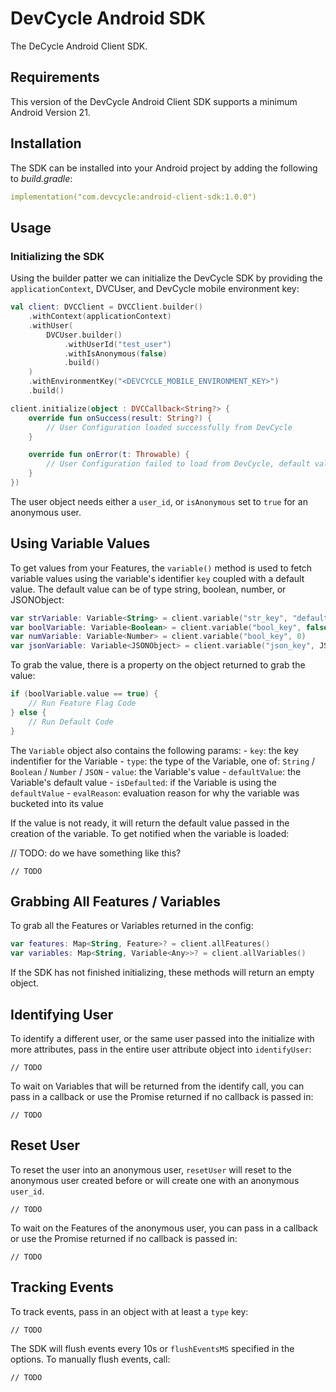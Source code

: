 # DevCycle Android SDK

The DeCycle Android Client SDK.


## Requirements

This version of the DevCycle Android Client SDK supports a minimum Android Version 21.

## Installation

The SDK can be installed into your Android project by adding the following to *build.gradle*:

```yaml
implementation("com.devcycle:android-client-sdk:1.0.0")
```

## Usage

### Initializing the SDK

Using the builder patter we can initialize the DevCycle SDK by providing the `applicationContext`, 
DVCUser, and DevCycle mobile environment key:

```kotlin
val client: DVCClient = DVCClient.builder()
    .withContext(applicationContext)
    .withUser(
        DVCUser.builder()
            .withUserId("test_user")
            .withIsAnonymous(false)
            .build()
    )
    .withEnvironmentKey("<DEVCYCLE_MOBILE_ENVIRONMENT_KEY>")
    .build()

client.initialize(object : DVCCallback<String?> {
    override fun onSuccess(result: String?) {
        // User Configuration loaded successfully from DevCycle
    }

    override fun onError(t: Throwable) {
        // User Configuration failed to load from DevCycle, default values will be used for Variables.
    }
})
```

The user object needs either a `user_id`, or `isAnonymous` set to `true` for an anonymous user.

## Using Variable Values

To get values from your Features, the `variable()` method is used to fetch variable values using 
the variable's identifier `key` coupled with a default value. The default value can be of type 
string, boolean, number, or JSONObject:

```kotlin
var strVariable: Variable<String> = client.variable("str_key", "default")
var boolVariable: Variable<Boolean> = client.variable("bool_key", false)
var numVariable: Variable<Number> = client.variable("bool_key", 0)
var jsonVariable: Variable<JSONObject> = client.variable("json_key", JSONObject("{ \"key\": \"value\" }"))
```

To grab the value, there is a property on the object returned to grab the value:

```kotlin
if (boolVariable.value == true) {
    // Run Feature Flag Code
} else {
    // Run Default Code
}
```

The `Variable` object also contains the following params: 
    - `key`: the key indentifier for the Variable
    - `type`: the type of the Variable, one of: `String` / `Boolean` / `Number` / `JSON`
    - `value`: the Variable's value
    - `defaultValue`: the Variable's default value
    - `isDefaulted`: if the Variable is using the `defaultValue`
    - `evalReason`: evaluation reason for why the variable was bucketed into its value

If the value is not ready, it will return the default value passed in the creation of the variable. 
To get notified when the variable is loaded:

// TODO: do we have something like this?
```
// TODO
```

## Grabbing All Features / Variables

To grab all the Features or Variables returned in the config:

```kotlin
var features: Map<String, Feature>? = client.allFeatures()
var variables: Map<String, Variable<Any>>? = client.allVariables()
```

If the SDK has not finished initializing, these methods will return an empty object.

## Identifying User

To identify a different user, or the same user passed into the initialize with more attributes, 
pass in the entire user attribute object into `identifyUser`:

```
// TODO
```

To wait on Variables that will be returned from the identify call, you can pass in a callback 
or use the Promise returned if no callback is passed in:

```
// TODO
```

## Reset User

To reset the user into an anonymous user, `resetUser` will reset to the anonymous user created before or will create one with an anonymous `user_id`.

```
// TODO
```

To wait on the Features of the anonymous user, you can pass in a callback or use the Promise returned if no callback is passed in:

```
// TODO
```


## Tracking Events

To track events, pass in an object with at least a `type` key:

```
// TODO
```

The SDK will flush events every 10s or `flushEventsMS` specified in the options. To manually flush events, call:

```
// TODO
```